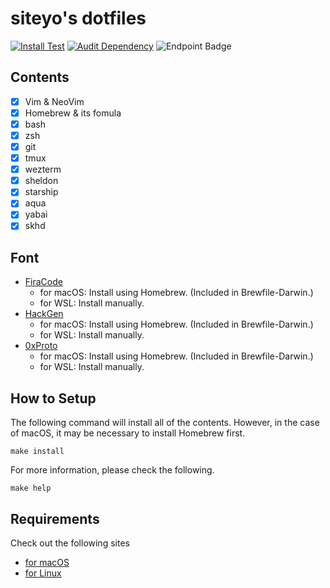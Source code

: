 # siteyo's dotfiles

[![Install Test](https://github.com/siteyo/dotfiles/actions/workflows/install-test.yml/badge.svg?branch=main)](https://github.com/siteyo/dotfiles/actions/workflows/install-test.yml)
[![Audit Dependency](https://github.com/siteyo/dotfiles/actions/workflows/audit-dependency.yml/badge.svg?branch=main)](https://github.com/siteyo/dotfiles/actions/workflows/audit-dependency.yml)
![Endpoint Badge](https://img.shields.io/endpoint?url=https%3A%2F%2Fgist.githubusercontent.com%2Fsiteyo%2F093763e63c107ab23ebef0133c42e039%2Fraw%2F718c53c60c9239f95d0f1b6a7651439e53e56da2%2Fvim-startuptime.json&style=flat)


## Contents

* [x] Vim & NeoVim
* [x] Homebrew & its fomula
* [x] bash
* [x] zsh
* [x] git
* [x] tmux
* [x] wezterm
* [x] sheldon
* [x] starship
* [x] aqua
* [x] yabai
* [x] skhd

## Font

* [FiraCode](https://github.com/tonsky/FiraCode)
  * for macOS: Install using Homebrew. (Included in Brewfile-Darwin.)
  * for WSL: Install manually.
* [HackGen](https://github.com/yuru7/HackGen/releases)
  * for macOS: Install using Homebrew. (Included in Brewfile-Darwin.)
  * for WSL: Install manually.
* [0xProto](https://github.com/0xType/0xProto)
  * for macOS: Install using Homebrew. (Included in Brewfile-Darwin.)
  * for WSL: Install manually.

## How to Setup

The following command will install all of the contents.
However, in the case of macOS, it may be necessary to install Homebrew first.

```shell
make install
```

For more information, please check the following.

```shell
make help
```

## Requirements

Check out the following sites

* [for macOS](https://docs.brew.sh/Installation#macos-requirements)
* [for Linux](https://docs.brew.sh/Homebrew-on-Linux#requirements)
